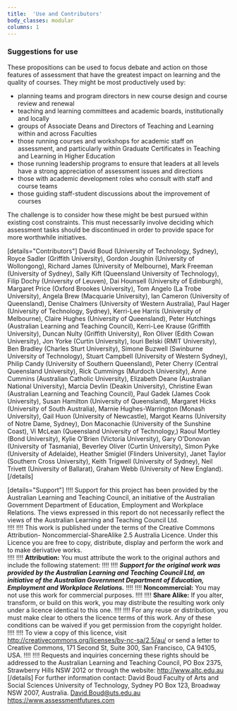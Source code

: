 ```yaml
---
title:  'Use and Contributors'
body_classes: modular
columns: 1
---
```


### Suggestions for use
These propositions can be used to focus debate and action on those features of assessment that have the greatest impact on learning and the quality of courses.
They might be most productively used by:
- planning teams and program directors in new course design and course review and renewal
- teaching and learning committees and academic boards, institutionally and locally
- groups of Associate Deans and Directors of Teaching and Learning within and across Faculties
- those running courses and workshops for academic staff on assessment, and particularly within Graduate Certificates in Teaching and Learning in Higher Education
- those running leadership programs to ensure that leaders at all levels have a strong appreciation of assessment issues and directions
- those with academic development roles who consult with staff and course teams
- those guiding staff-student discussions about the improvement of courses

The challenge is to consider how these might be best pursued within existing cost constraints. This must necessarily involve deciding which assessment tasks should be discontinued in order to provide space for more worthwhile initiatives.

[details="Contributors"]
David Boud (University of Technology, Sydney), Royce Sadler (Griffith University), Gordon Joughin (University of Wollongong), Richard James (University of Melbourne), Mark Freeman (University of Sydney), Sally Kift (Queensland University of Technology), Filip Dochy (University of Leuven), Dai Hounsell (University of Edinburgh), Margaret Price (Oxford Brookes University), Tom Angelo (La Trobe University), Angela Brew (Macquarie University), Ian Cameron (University of Queensland), Denise Chalmers (University of Western Australia), Paul Hager (University of Technology, Sydney), Kerri-Lee Harris (University
of Melbourne), Claire Hughes (University of Queensland), Peter Hutchings (Australian Learning and Teaching Council), Kerri-Lee Krause (Griffith University), Duncan Nulty (Griffith University),
Ron Oliver (Edith Cowan University), Jon Yorke (Curtin University), Iouri Belski (RMIT University), Ben Bradley (Charles Sturt University), Simone Buzwell (Swinburne University of Technology), Stuart Campbell (University of Western Sydney), Philip Candy (University of Southern Queensland), Peter Cherry (Central Queensland University), Rick Cummings (Murdoch University), Anne Cummins (Australian Catholic University), Elizabeth Deane (Australian National University), Marcia Devlin (Deakin University), Christine Ewan (Australian Learning and Teaching Council), Paul Gadek (James Cook University), Susan Hamilton (University of Queensland), Margaret Hicks (University of South Australia), Marnie Hughes-Warrington (Monash University), Gail Huon (University of Newcastle), Margot Kearns (University of Notre Dame, Sydney), Don Maconachie (University of the Sunshine Coast), Vi McLean (Queensland University of Technology,) Raoul Mortley (Bond University), Kylie O’Brien (Victoria University), Gary O’Donovan (University of Tasmania), Beverley Oliver (Curtin University), Simon Pyke (University of Adelaide), Heather Smigiel (Flinders University), Janet Taylor (Southern Cross University), Keith Trigwell (University of Sydney), Neil Trivett (University of Ballarat), Graham Webb (University of New England).
[/details]

[details="Support"]
!!!! Support for this project has been provided by the Australian Learning and Teaching Council, an initiative of the Australian Government Department of Education, Employment and Workplace Relations. The views expressed in this report do not necessarily reflect the views of the Australian Learning and Teaching Council Ltd.  
!!!!
!!!! This work is published under the terms of the Creative Commons Attribution- Noncommercial-ShareAlike 2.5 Australia Licence. Under this Licence you are free to copy, distribute, display and perform the work and to make derivative works.  
!!!!
!!!! **Attribution:** You must attribute the work to the original authors and include the following statement:
!!!!
!!!! ***Support for the original work was provided by the Australian Learning and Teaching Council Ltd, an initiative of the Australian Government Department of Education, Employment and Workplace Relations.***
!!!!
!!!! **Noncommercial:** You may not use this work for commercial purposes.
!!!!
!!!! **Share Alike:** If you alter, transform, or build on this work, you may distribute the resulting work only under a licence identical to this one.
!!!!
!!!! For any reuse or distribution, you must make clear to others the licence terms of this work. Any of these conditions can be waived if you get permission from the copyright holder.
!!!!
!!!! To view a copy of this licence, visit <http://creativecommons.org/licenses/by-nc-sa/2.5/au/> or send a letter to Creative Commons, 171 Second St, Suite 300, San Francisco, CA 94105, USA.
!!!!
!!!! Requests and inquiries concerning these rights should be addressed to the Australian Learning and Teaching Council, PO Box 2375, Strawberry Hills NSW 2012 or through the website: <http://www.altc.edu.au>
[/details]
For further information contact:
David Boud
Faculty of Arts and Social Sciences University of Technology, Sydney
PO Box 123, Broadway
NSW 2007, Australia.
David.Boud@uts.edu.au
<https://www.assessmentfutures.com>
